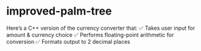 # improved-palm-tree

Here’s a C++ version of the currency converter that:
✅ Takes user input for amount & currency choice
✅ Performs floating-point arithmetic for conversion
✅ Formats output to 2 decimal places
